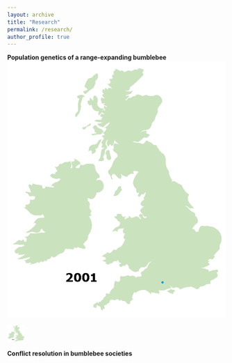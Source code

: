 ```yaml
---
layout: archive
title: "Research"
permalink: /research/
author_profile: true
---
```


**Population genetics of a range-expanding bumblebee**
![](https://github.com/RBrock94/RBrock94.github.io/blob/master/images/range-expansion.gif)

<img src="https://github.com/RBrock94/RBrock94.github.io/blob/master/images/range-expansion.gif" width="40" height="40" />

**Conflict resolution in bumblebee societies**
